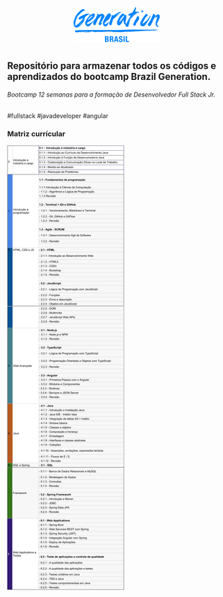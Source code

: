 <p align="center">
<img src="./images/logo.png" >
</p>

#

## Repositório para armazenar todos os códigos e aprendizados do bootcamp Brazil Generation.

###### Bootcamp 12 semanas para a formação de Desenvolvedor Full Stack Jr.

#fullstack #javadeveloper #angular

### Matriz currícular
<img src="./images/techs.png" >
